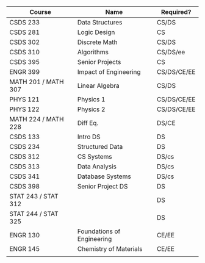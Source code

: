 | Course              | Name                       | Required?   |
| ------------------- | -------------------------- | ----------- |
| CSDS 233            | Data Structures            | CS/DS       |
| CSDS 281            | Logic Design               | CS          |
| CSDS 302            | Discrete Math              | CS/DS       |
| CSDS 310            | Algorithms                 | CS/DS/ee    |
| CSDS 395            | Senior Projects            | CS          |
| ENGR 399            | Impact of Engineering      | CS/DS/CE/EE |
| MATH 201 / MATH 307 | Linear Algebra             | CS/DS       |
| PHYS 121            | Physics 1                  | CS/DS/CE/EE |
| PHYS 122            | Physics 2                  | CS/DS/CE/EE |
| MATH 224 / MATH 228 | Diff Eq.                   | DS/CE       |
| CSDS 133            | Intro DS                   | DS          |
| CSDS 234            | Structured Data            | DS          |
| CSDS 312            | CS Systems                 | DS/cs       |
| CSDS 313            | Data Analysis              | DS/cs       |
| CSDS 341            | Database Systems           | DS/cs       |
| CSDS 398            | Senior Project DS          | DS          |
| STAT 243 / STAT 312 |                            | DS          |
| STAT 244 / STAT 325 |                            | DS          |
| ENGR 130            | Foundations of Engineering | CE/EE       |
| ENGR 145            | Chemistry of Materials     | CE/EE       |
|                     |                            |             |
